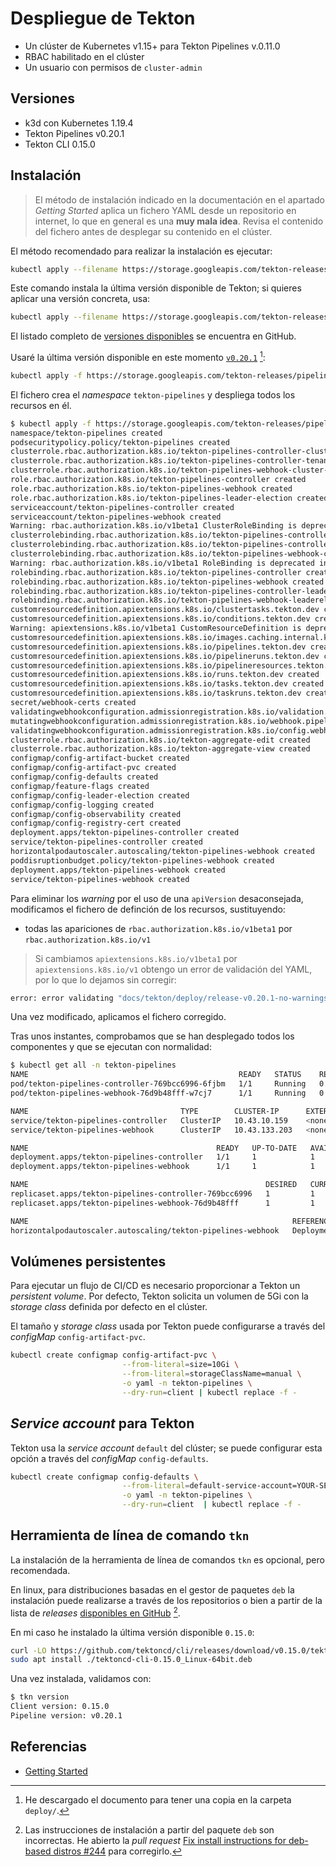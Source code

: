 # Despliegue de Tekton

- Un clúster de Kubernetes v1.15+ para Tekton Pipelines v.0.11.0
- RBAC habilitado en el clúster
- Un usuario con permisos de `cluster-admin`

## Versiones

- k3d con Kubernetes 1.19.4
- Tekton Pipelines v0.20.1
- Tekton CLI 0.15.0

## Instalación

> El método de instalación indicado en la documentación en el apartado *Getting Started* aplica un fichero YAML desde un repositorio en internet, lo que en general es una **muy mala idea**. Revisa el contenido del fichero antes de desplegar su contenido en el clúster.

El método recomendado para realizar la instalación es ejecutar:

```bash
kubectl apply --filename https://storage.googleapis.com/tekton-releases/pipeline/latest/release.yaml
```

Este comando instala la última versión disponible de Tekton; si quieres aplicar una versión concreta, usa:

```bash
kubectl apply --filename https://storage.googleapis.com/tekton-releases/pipeline/previous/YOUR-VERSION/release.yaml
```

El listado completo de [versiones disponibles](https://github.com/tektoncd/pipeline/releases) se encuentra en GitHub.

Usaré la última versión disponible en este momento [`v0.20.1`](https://github.com/tektoncd/pipeline/releases/download/v0.20.1/release.yaml) [^1]:

```bash
kubectl apply -f https://storage.googleapis.com/tekton-releases/pipeline/previous/v0.20.1/release.yaml
```

El fichero crea el *namespace* `tekton-pipelines` y despliega todos los recursos en él.

```bash
$ kubectl apply -f https://storage.googleapis.com/tekton-releases/pipeline/previous/v0.20.1/release.yaml
namespace/tekton-pipelines created
podsecuritypolicy.policy/tekton-pipelines created
clusterrole.rbac.authorization.k8s.io/tekton-pipelines-controller-cluster-access created
clusterrole.rbac.authorization.k8s.io/tekton-pipelines-controller-tenant-access created
clusterrole.rbac.authorization.k8s.io/tekton-pipelines-webhook-cluster-access created
role.rbac.authorization.k8s.io/tekton-pipelines-controller created
role.rbac.authorization.k8s.io/tekton-pipelines-webhook created
role.rbac.authorization.k8s.io/tekton-pipelines-leader-election created
serviceaccount/tekton-pipelines-controller created
serviceaccount/tekton-pipelines-webhook created
Warning: rbac.authorization.k8s.io/v1beta1 ClusterRoleBinding is deprecated in v1.17+, unavailable in v1.22+; use rbac.authorization.k8s.io/v1 ClusterRoleBinding
clusterrolebinding.rbac.authorization.k8s.io/tekton-pipelines-controller-cluster-access created
clusterrolebinding.rbac.authorization.k8s.io/tekton-pipelines-controller-tenant-access created
clusterrolebinding.rbac.authorization.k8s.io/tekton-pipelines-webhook-cluster-access created
Warning: rbac.authorization.k8s.io/v1beta1 RoleBinding is deprecated in v1.17+, unavailable in v1.22+; use rbac.authorization.k8s.io/v1 RoleBinding
rolebinding.rbac.authorization.k8s.io/tekton-pipelines-controller created
rolebinding.rbac.authorization.k8s.io/tekton-pipelines-webhook created
rolebinding.rbac.authorization.k8s.io/tekton-pipelines-controller-leaderelection created
rolebinding.rbac.authorization.k8s.io/tekton-pipelines-webhook-leaderelection created
customresourcedefinition.apiextensions.k8s.io/clustertasks.tekton.dev created
customresourcedefinition.apiextensions.k8s.io/conditions.tekton.dev created
Warning: apiextensions.k8s.io/v1beta1 CustomResourceDefinition is deprecated in v1.16+, unavailable in v1.22+; use apiextensions.k8s.io/v1 CustomResourceDefinition
customresourcedefinition.apiextensions.k8s.io/images.caching.internal.knative.dev created
customresourcedefinition.apiextensions.k8s.io/pipelines.tekton.dev created
customresourcedefinition.apiextensions.k8s.io/pipelineruns.tekton.dev created
customresourcedefinition.apiextensions.k8s.io/pipelineresources.tekton.dev created
customresourcedefinition.apiextensions.k8s.io/runs.tekton.dev created
customresourcedefinition.apiextensions.k8s.io/tasks.tekton.dev created
customresourcedefinition.apiextensions.k8s.io/taskruns.tekton.dev created
secret/webhook-certs created
validatingwebhookconfiguration.admissionregistration.k8s.io/validation.webhook.pipeline.tekton.dev created
mutatingwebhookconfiguration.admissionregistration.k8s.io/webhook.pipeline.tekton.dev created
validatingwebhookconfiguration.admissionregistration.k8s.io/config.webhook.pipeline.tekton.dev created
clusterrole.rbac.authorization.k8s.io/tekton-aggregate-edit created
clusterrole.rbac.authorization.k8s.io/tekton-aggregate-view created
configmap/config-artifact-bucket created
configmap/config-artifact-pvc created
configmap/config-defaults created
configmap/feature-flags created
configmap/config-leader-election created
configmap/config-logging created
configmap/config-observability created
configmap/config-registry-cert created
deployment.apps/tekton-pipelines-controller created
service/tekton-pipelines-controller created
horizontalpodautoscaler.autoscaling/tekton-pipelines-webhook created
poddisruptionbudget.policy/tekton-pipelines-webhook created
deployment.apps/tekton-pipelines-webhook created
service/tekton-pipelines-webhook created
```

Para eliminar los *warning* por el uso de una `apiVersion` desaconsejada, modificamos el fichero de definción de los recursos, sustituyendo:

- todas las apariciones de `rbac.authorization.k8s.io/v1beta1` por `rbac.authorization.k8s.io/v1`

> Si cambiamos `apiextensions.k8s.io/v1beta1` por `apiextensions.k8s.io/v1` obtengo un error de validación del YAML, por lo que lo dejamos sin corregir:

```bash
error: error validating "docs/tekton/deploy/release-v0.20.1-no-warnings.yaml": error validating data: [ValidationError(CustomResourceDefinition.spec): unknown field "subresources" in io.k8s.apiextensions-apiserver.pkg.apis.apiextensions.v1.CustomResourceDefinitionSpec, ValidationError(CustomResourceDefinition.spec): unknown field "version" in io.k8s.apiextensions-apiserver.pkg.apis.apiextensions.v1.CustomResourceDefinitionSpec, ValidationError(CustomResourceDefinition.spec): missing required field "versions" in io.k8s.apiextensions-apiserver.pkg.apis.apiextensions.v1.CustomResourceDefinitionSpec]; if you choose to ignore these errors, turn validation off with --validate=false
```

Una vez modificado, aplicamos el fichero corregido.

Tras unos instantes, comprobamos que se han desplegado todos los componentes y que se ejecutan con normalidad:

```bash
$ kubectl get all -n tekton-pipelines
NAME                                               READY   STATUS    RESTARTS   AGE
pod/tekton-pipelines-controller-769bcc6996-6fjbm   1/1     Running   0          24m
pod/tekton-pipelines-webhook-76d9b48fff-w7cj7      1/1     Running   0          24m

NAME                                  TYPE        CLUSTER-IP      EXTERNAL-IP   PORT(S)                              AGE
service/tekton-pipelines-controller   ClusterIP   10.43.10.159    <none>        9090/TCP,8080/TCP                    24m
service/tekton-pipelines-webhook      ClusterIP   10.43.133.203   <none>        9090/TCP,8008/TCP,443/TCP,8080/TCP   24m

NAME                                          READY   UP-TO-DATE   AVAILABLE   AGE
deployment.apps/tekton-pipelines-controller   1/1     1            1           24m
deployment.apps/tekton-pipelines-webhook      1/1     1            1           24m

NAME                                                     DESIRED   CURRENT   READY   AGE
replicaset.apps/tekton-pipelines-controller-769bcc6996   1         1         1       24m
replicaset.apps/tekton-pipelines-webhook-76d9b48fff      1         1         1       24m

NAME                                                           REFERENCE                             TARGETS    MINPODS   MAXPODS   REPLICAS   AGE
horizontalpodautoscaler.autoscaling/tekton-pipelines-webhook   Deployment/tekton-pipelines-webhook   14%/100%   1         5         1          24m
```

## Volúmenes persistentes

Para ejecutar un flujo de CI/CD es necesario proporcionar a Tekton un *persistent volume*. Por defecto, Tekton solicita un volumen de 5Gi con la *storage class* definida por defecto en el clúster.

El tamaño y *storage class* usada por Tekton puede configurarse a través del *configMap* `config-artifact-pvc`.

```bash
kubectl create configmap config-artifact-pvc \
                         --from-literal=size=10Gi \
                         --from-literal=storageClassName=manual \
                         -o yaml -n tekton-pipelines \
                         --dry-run=client | kubectl replace -f -
```

## *Service account* para Tekton

Tekton usa la *service account* `default` del clúster; se puede configurar esta opción a través del *configMap* `config-defaults`.

```bash
kubectl create configmap config-defaults \
                         --from-literal=default-service-account=YOUR-SERVICE-ACCOUNT \
                         -o yaml -n tekton-pipelines \
                         --dry-run=client  | kubectl replace -f -
```

## Herramienta de línea de comando `tkn`

La instalación de la herramienta de línea de comandos `tkn` es opcional, pero recomendada.

En linux, para distribuciones basadas en el gestor de paquetes `deb` la instalación puede realizarse a través de los repositorios o bien a partir de la lista de *releases* [disponibles en GitHub](https://github.com/tektoncd/cli/releases) [^2].

En mi caso he instalado la última versión disponible `0.15.0`:

```bash
curl -LO https://github.com/tektoncd/cli/releases/download/v0.15.0/tektoncd-cli-0.15.0_Linux-64bit.deb
sudo apt install ./tektoncd-cli-0.15.0_Linux-64bit.deb
```

Una vez instalada, validamos con:

```bash
$ tkn version
Client version: 0.15.0
Pipeline version: v0.20.1
```

## Referencias

- [Getting Started](https://tekton.dev/docs/getting-started/)

[^1]: He descargado el documento para tener una copia en la carpeta `deploy/`.
[^2]: Las instrucciones de instalación a partir del paquete `deb` son incorrectas. He abierto la *pull request* [Fix install instructions for deb-based distros #244](https://github.com/tektoncd/website/pull/244) para corregirlo.
